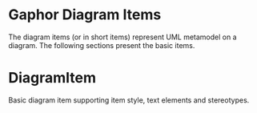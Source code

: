 # Gaphor Diagram Items

The diagram items (or in short items) represent UML metamodel on a
diagram. The following sections present the basic items.

DiagramItem
===========

Basic diagram item supporting item style, text elements and stereotypes.
